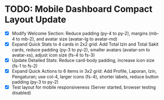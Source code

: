 # TODO: Mobile Dashboard Compact Layout Update

- [x] Modify Welcome Section: Reduce padding (py-4 to py-2), margins (mb-4 to mb-2), and avatar size (avatar-lg to avatar-md)
- [x] Expand Quick Stats to 4 cards in 2x2 grid: Add Total Izin and Total Sakit cards, reduce padding (py-3 to py-2), smaller avatars (avatar-sm to avatar-xs), adjust icon size (fs-4 to fs-3)
- [x] Update Detailed Stats: Reduce card-body padding, increase icon size (fs-1 to fs-2)
- [x] Expand Quick Actions to 6 items in 3x2 grid: Add Profile, Laporan, Izin, Pengaturan; use col-4, larger icons (fs-4), shorter labels, reduce button padding (py-3 to py-2)
- [x] Test layout for mobile responsiveness (Server started, browser testing disabled)
